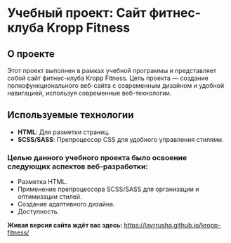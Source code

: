 # Учебный проект: Сайт фитнес-клуба Kropp Fitness

## О проекте
Этот проект выполнен в рамках учебной программы и представляет собой сайт фитнес-клуба Kropp Fitness. Цель проекта — создание полнофункционального веб-сайта с современным дизайном и удобной навигацией, используя современные веб-технологии.

## Используемые технологии
- **HTML**: Для разметки страниц.
- **SCSS/SASS**: Препроцессор CSS для удобного управления стилями.

### Целью данного учебного проекта было освоение следующих аспектов веб-разработки:

- Разметка HTML.
- Применение препроцессора SCSS/SASS для организации и оптимизации стилей.
- Создание адаптивного дизайна.
- Доступность.

**Живая версия сайта ждёт вас здесь:** https://lavrrusha.github.io/kropp-fitness/




